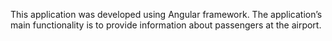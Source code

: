This application was developed using Angular framework.
The application’s main functionality is to provide information about passengers at the airport.

